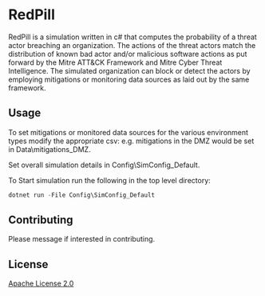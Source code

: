 # RedPill

RedPill is a simulation written in c# that computes the probability of a threat actor breaching an organization. The actions of the threat actors match the distribution of known bad actor and/or malicious software actions as put forward by the Mitre ATT&CK Framework and Mitre Cyber Threat Intelligence. The simulated organization can block or detect the actors by employing mitigations or monitoring data sources as laid out by the same framework.

## Usage

To set mitigations or monitored data sources for the various environment types modify the appropriate csv:
e.g. mitigations in the DMZ would be set in Data\mitigations\_DMZ.

Set overall simulation details in Config\SimConfig\_Default. 

To Start simulation run the following in the top level directory:
```powershell
dotnet run -File Config\SimConfig_Default

```

## Contributing
Please message if interested in contributing. 

## License
[Apache License 2.0](https://www.apache.org/licenses/LICENSE-2.0)
